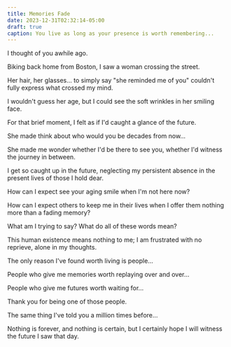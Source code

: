 ```yaml
---
title: Memories Fade
date: 2023-12-31T02:32:14-05:00
draft: true
caption: You live as long as your presence is worth remembering...
---
```


I thought of you awhile ago.

Biking back home from Boston, I saw a woman crossing the street.

Her hair, her glasses&hellip; to simply say "she reminded me of you" couldn't fully express what crossed my mind.

I wouldn't guess her age, but I could see the soft wrinkles in her smiling face.

For that brief moment, I felt as if I'd caught a glance of the future.

She made think about who would you be decades from now&hellip;

She made me wonder whether I'd be there to see you, whether I'd witness the journey in between.

I get so caught up in the future, neglecting my persistent absence in the present lives of those I hold dear.

How can I expect see your aging smile when I'm not here now?

How can I expect others to keep me in their lives when I offer them nothing more than a fading memory?

What am I trying to say? What do all of these words mean?

This human existence means nothing to me; I am frustrated with no reprieve, alone in my thoughts.

The only reason I've found worth living is people&hellip;

People who give me memories worth replaying over and over&hellip;

People who give me futures worth waiting for&hellip;

Thank you for being one of those people.

The same thing I've told you a million times before&hellip;

Nothing is forever, and nothing is certain, but I certainly hope I will witness the future I saw that day.
